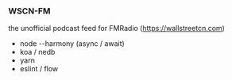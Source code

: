 ### WSCN-FM

the unofficial podcast feed for FMRadio (https://wallstreetcn.com)

- node --harmony (async / await)
- koa / nedb
- yarn
- eslint / flow
